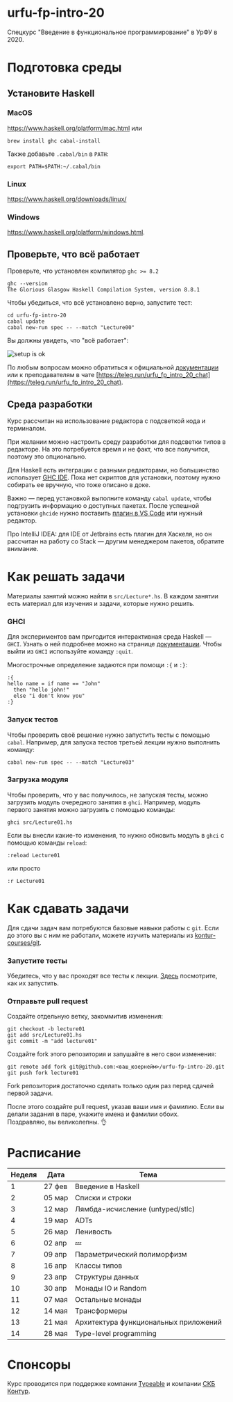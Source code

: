# urfu-fp-intro-20

Спецкурс "Введение в функциональное программирование" в УрФУ в 2020.

# Подготовка среды

## Установите Haskell

### MacOS

https://www.haskell.org/platform/mac.html или

```
brew install ghc cabal-install
```
Также добавьте `.cabal/bin` в `PATH`:
```
export PATH=$PATH:~/.cabal/bin
```
### Linux

https://www.haskell.org/downloads/linux/

### Windows

https://www.haskell.org/platform/windows.html.

## Проверьте, что всё работает

Проверьте, что установлен компилятор `ghc >= 8.2`

```
ghc --version
The Glorious Glasgow Haskell Compilation System, version 8.8.1
```

Чтобы убедиться, что всё установлено верно, запустите тест:

```
cd urfu-fp-intro-20
cabal update
cabal new-run spec -- --match "Lecture00"
```

Вы должны увидеть, что "всё работает":

![setup is ok](./assets/SetUpIsDone.jpg)

По любым вопросам можно обратиться к официальной [документации](https://www.haskell.org/documentation/) или к преподавателям в чате [https://teleg.run/urfu_fp_intro_20_chat](https://teleg.run/urfu_fp_intro_20_chat).

## Среда разработки

Курс рассчитан на использование редактора с подсветкой кода и терминалом.

При желании можно настроить среду разработки для подсветки типов в редакторе. На это потребуется время и не факт, что все получится, поэтому это опционально.

Для Haskell есть интеграции с разными редакторами, но большинство использует [GHC IDE](https://github.com/digital-asset/ghcide). Пока нет скриптов для установки, поэтому нужно собирать ее вручную, что тоже описано в доке.

Важно — перед установкой выполните команду `cabal update`, чтобы подгрузить информацию о доступных пакетах.
После успешной установки `ghcide` нужно поставить [плагин в VS Code](https://marketplace.visualstudio.com/items?itemName=DigitalAssetHoldingsLLC.ghcide) или нужный редактор.

Про IntelliJ IDEA: для IDE от Jetbrains есть плагин для Хаскеля, но он рассчитан на работу со Stack — другим менеджером пакетов, обратите внимание.

# Как решать задачи

Материалы занятий можно найти в `src/Lecture*.hs`. В каждом занятии есть материал для изучения и задачи, которые нужно решить.

### GHCI

Для экспериментов вам пригодится интерактивная среда Haskell — `GHCI`. Узнать о ней подробнее можно на странице [документации](https://downloads.haskell.org/~ghc/latest/docs/html/users_guide/ghci.html). Чтобы выйти из `GHCI` используйте команду `:quit`.

Многострочные определение задаются при помощи `:{` и `:}`:

```
:{
hello name = if name == "John"
  then "hello john!"
  else "i don't know you"
:}
```

### Запуск тестов

Чтобы проверить своё решение нужно запустить тесты с помощью `cabal`. Например, для запуска тестов третьей лекции нужно выполнить команду:

```
cabal new-run spec -- --match "Lecture03"
```

### Загрузка модуля

Чтобы проверить, что у вас получилось, не запуская тесты, можно загрузить модуль очередного занятия в `ghci`. Например, модуль первого занятия можно загрузить с помощью команды:

```
ghci src/Lecture01.hs
```

Если вы внесли какие-то изменения, то нужно обновить модуль в `ghci` с помощью команды `reload`:

```
:reload Lecture01
```

или просто

```
:r Lecture01
```

# Как сдавать задачи

Для сдачи задач вам потребуются базовые навыки работы с `git`. 
Если до этого вы с ним не работали, можете изучить материалы из [kontur-courses/git](https://github.com/kontur-courses/git).

### Запустите тесты
Убедитесь, что у вас проходят все тесты к лекции. [Здесь](https://github.com/ak3n/urfu-fp-intro-20#%D0%B7%D0%B0%D0%BF%D1%83%D1%81%D0%BA-%D1%82%D0%B5%D1%81%D1%82%D0%BE%D0%B2) посмотрите, как их запустить.

### Отправьте pull request

Создайте отдельную ветку, закоммитив изменения:

```
git checkout -b lecture01
git add src/Lecture01.hs
git commit -m "add lecture01"
```

Создайте fork этого репозитория и запушайте в него свои изменения:

```
git remote add fork git@github.com:<ваш_юзернейм>/urfu-fp-intro-20.git 
git push fork lecture01
```

Fork репозитория достаточно сделать только один раз перед сдачей первой задачи.

После этого создайте pull request, указав ваши имя и фамилию. Если вы делали задания в паре, укажите имена и фамилии обоих.<br/>
Поздравляю, вы великолепны. 👌 

# Расписание

Неделя | Дата   | Тема 
-------|--------|------
1      | 27 фев | Введение в Haskell
2      | 05 мар | Списки и строки
3      | 12 мар | Лямбда-исчисление (untyped/stlc)
4      | 19 мар | ADTs
5      | 26 мар | Ленивость
6      | 02 апр | 💤
7      | 09 апр | Параметрический полиморфизм
8      | 16 апр | Классы типов
9      | 23 апр | Структуры данных
10     | 30 апр | Монады IO и Random
11     | 07 мая | Остальные монады
12     | 14 мая | Трансформеры
13     | 21 мая | Архитектура функциональных приложений
14     | 28 мая | Type-level programming

# Спонсоры

Курс проводится при поддержке компании [Typeable](http://typeable.io) и компании [СКБ Контур](https://kontur.ru/).
